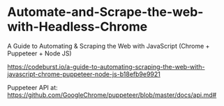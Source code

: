 # Automate-and-Scrape-the-web-with-Headless-Chrome
A Guide to Automating &amp; Scraping the Web with JavaScript (Chrome + Puppeteer + Node JS)

https://codeburst.io/a-guide-to-automating-scraping-the-web-with-javascript-chrome-puppeteer-node-js-b18efb9e9921

Puppeteer API at: https://github.com/GoogleChrome/puppeteer/blob/master/docs/api.md#
